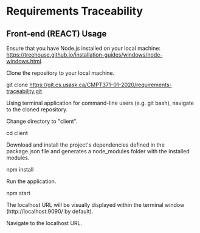 # Requirements Traceability

## Front-end (REACT) Usage

Ensure that you have Node.js installed on your local machine: https://treehouse.github.io/installation-guides/windows/node-windows.html.

Clone the repository to your local machine.

git clone https://git.cs.usask.ca/CMPT371-01-2020/requirements-traceability.git

Using terminal application for command-line users (e.g. git bash), navigate to the cloned repository.

Change directory to "client".

cd client

Download and install the project's dependencies defined in the package.json file and generates a node_modules folder with the installed modules.

npm install

Run the application.

npm start

The localhost URL will be visually displayed within the terminal window (http://localhost:9090/ by default). 

Navigate to the localhost URL.